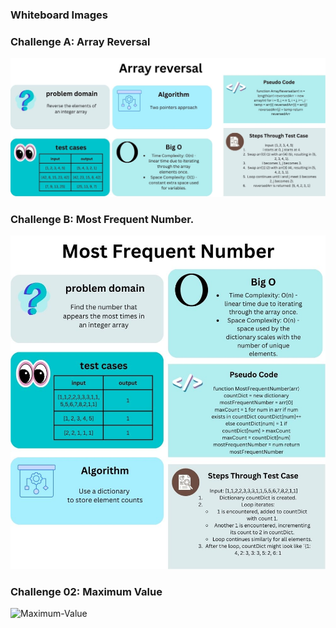 ### Whiteboard Images

### Challenge A: Array Reversal
![Array Reversal Whiteboard](./whightboard-challenges/challenge_A.png)

### Challenge B: Most Frequent Number.
![Most Frequent Number Whiteboard](./whightboard-challenges/challenge_B.png)

### Challenge 02: Maximum Value
![Maximum-Value](./whighteboard-challenges/challenge_c.png)
